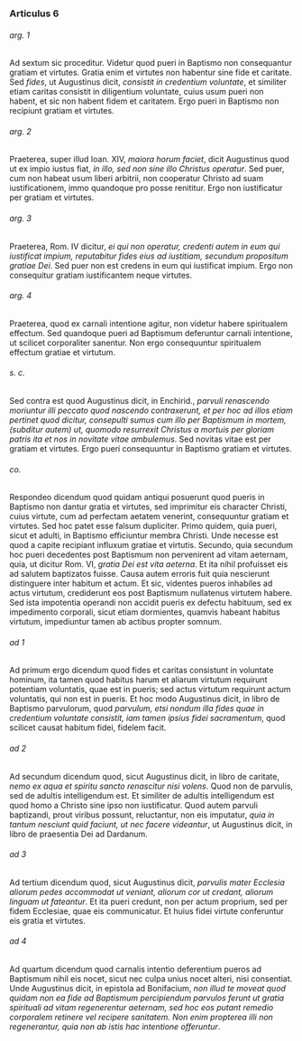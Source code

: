 ### Articulus 6

###### arg. 1
Ad sextum sic proceditur. Videtur quod pueri in Baptismo non consequantur gratiam et virtutes. Gratia enim et virtutes non habentur sine fide et caritate. Sed *fides*, ut Augustinus dicit, *consistit in credentium voluntate*, et similiter etiam caritas consistit in diligentium voluntate, cuius usum pueri non habent, et sic non habent fidem et caritatem. Ergo pueri in Baptismo non recipiunt gratiam et virtutes.

###### arg. 2
Praeterea, super illud Ioan. XIV, *maiora horum faciet*, dicit Augustinus quod ut ex impio iustus fiat, *in illo, sed non sine illo Christus operatur*. Sed puer, cum non habeat usum liberi arbitrii, non cooperatur Christo ad suam iustificationem, immo quandoque pro posse renititur. Ergo non iustificatur per gratiam et virtutes.

###### arg. 3
Praeterea, Rom. IV dicitur, *ei qui non operatur, credenti autem in eum qui iustificat impium, reputabitur fides eius ad iustitiam, secundum propositum gratiae Dei*. Sed puer non est credens in eum qui iustificat impium. Ergo non consequitur gratiam iustificantem neque virtutes.

###### arg. 4
Praeterea, quod ex carnali intentione agitur, non videtur habere spiritualem effectum. Sed quandoque pueri ad Baptismum deferuntur carnali intentione, ut scilicet corporaliter sanentur. Non ergo consequuntur spiritualem effectum gratiae et virtutum.

###### s. c.
Sed contra est quod Augustinus dicit, in Enchirid., *parvuli renascendo moriuntur illi peccato quod nascendo contraxerunt, et per hoc ad illos etiam pertinet quod dicitur, consepulti sumus cum illo per Baptismum in mortem, (subditur autem) ut, quomodo resurrexit Christus a mortuis per gloriam patris ita et nos in novitate vitae ambulemus*. Sed novitas vitae est per gratiam et virtutes. Ergo pueri consequuntur in Baptismo gratiam et virtutes.

###### co.
Respondeo dicendum quod quidam antiqui posuerunt quod pueris in Baptismo non dantur gratia et virtutes, sed imprimitur eis character Christi, cuius virtute, cum ad perfectam aetatem venerint, consequuntur gratiam et virtutes. Sed hoc patet esse falsum dupliciter. Primo quidem, quia pueri, sicut et adulti, in Baptismo efficiuntur membra Christi. Unde necesse est quod a capite recipiant influxum gratiae et virtutis. Secundo, quia secundum hoc pueri decedentes post Baptismum non pervenirent ad vitam aeternam, quia, ut dicitur Rom. VI, *gratia Dei est vita aeterna*. Et ita nihil profuisset eis ad salutem baptizatos fuisse. Causa autem erroris fuit quia nescierunt distinguere inter habitum et actum. Et sic, videntes pueros inhabiles ad actus virtutum, crediderunt eos post Baptismum nullatenus virtutem habere. Sed ista impotentia operandi non accidit pueris ex defectu habituum, sed ex impedimento corporali, sicut etiam dormientes, quamvis habeant habitus virtutum, impediuntur tamen ab actibus propter somnum.

###### ad 1
Ad primum ergo dicendum quod fides et caritas consistunt in voluntate hominum, ita tamen quod habitus harum et aliarum virtutum requirunt potentiam voluntatis, quae est in pueris; sed actus virtutum requirunt actum voluntatis, qui non est in pueris. Et hoc modo Augustinus dicit, in libro de Baptismo parvulorum, quod *parvulum, etsi nondum illa fides quae in credentium voluntate consistit, iam tamen ipsius fidei sacramentum*, quod scilicet causat habitum fidei, fidelem facit.

###### ad 2
Ad secundum dicendum quod, sicut Augustinus dicit, in libro de caritate, *nemo ex aqua et spiritu sancto renascitur nisi volens*. Quod non de parvulis, sed de adultis intelligendum est. Et similiter de adultis intelligendum est quod homo a Christo sine ipso non iustificatur. Quod autem parvuli baptizandi, prout viribus possunt, reluctantur, non eis imputatur, *quia in tantum nesciunt quid faciunt, ut nec facere videantur*, ut Augustinus dicit, in libro de praesentia Dei ad Dardanum.

###### ad 3
Ad tertium dicendum quod, sicut Augustinus dicit, *parvulis mater Ecclesia aliorum pedes accommodat ut veniant, aliorum cor ut credant, aliorum linguam ut fateantur*. Et ita pueri credunt, non per actum proprium, sed per fidem Ecclesiae, quae eis communicatur. Et huius fidei virtute conferuntur eis gratia et virtutes.

###### ad 4
Ad quartum dicendum quod carnalis intentio deferentium pueros ad Baptismum nihil eis nocet, sicut nec culpa unius nocet alteri, nisi consentiat. Unde Augustinus dicit, in epistola ad Bonifacium, *non illud te moveat quod quidam non ea fide ad Baptismum percipiendum parvulos ferunt ut gratia spirituali ad vitam regenerentur aeternam, sed hoc eos putant remedio corporalem retinere vel recipere sanitatem. Non enim propterea illi non regenerantur, quia non ab istis hac intentione offeruntur*.

